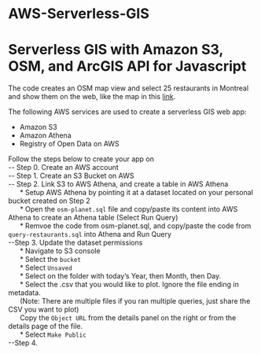 # AWS-Serverless-GIS

# Serverless GIS with Amazon S3, OSM, and ArcGIS API for Javascript

The code creates an OSM map view and select 25 restaurants in Montreal and show them on the web, like the map in this [link](https://serverless-gis-example.s3.ca-central-1.amazonaws.com/index.html). 

The following AWS services are used to create a serverless GIS web app:
- Amazon S3
- Amazon Athena
- Registry of Open Data on AWS

Follow the steps below to create your app on  
-- Step 0. Create an AWS account  
-- Step 1. Create an S3 Bucket on AWS  
-- Step 2. Link S3 to AWS Athena, and create a table in AWS Athena  
    &nbsp;&nbsp;&nbsp;&nbsp;&nbsp; * Setup AWS Athena by pointing it at a dataset located on your personal bucket created on Step 2  
     &nbsp;&nbsp;&nbsp;&nbsp;&nbsp; * Open the ```osm-planet.sql``` file and copy/paste its content into AWS Athena to create an Athena table (Select Run Query)  
     &nbsp;&nbsp;&nbsp;&nbsp;&nbsp; * Remvoe the code from osm-planet.sql, and copy/paste the code from ```query-restaurants.sql``` into Athena and Run Query  
--Step 3. Update the dataset permissions  
     &nbsp;&nbsp;&nbsp;&nbsp;&nbsp; * Navigate to S3 console  
    &nbsp;&nbsp;&nbsp;&nbsp;&nbsp; * Select the ```bucket```  
    &nbsp;&nbsp;&nbsp;&nbsp;&nbsp; * Select ```Unsaved```  
    &nbsp;&nbsp;&nbsp;&nbsp;&nbsp; * Select on the folder with today’s Year, then Month, then Day.  
    &nbsp;&nbsp;&nbsp;&nbsp;&nbsp; * Select the <filename>.csv that you would like to plot. Ignore the file ending in metadata.    
    &nbsp;&nbsp;&nbsp;&nbsp;&nbsp;  (Note: There are multiple files if you ran multiple queries, just share the CSV you want to plot)  
    &nbsp;&nbsp;&nbsp;&nbsp;&nbsp;  Copy the ```Object URL``` from the details panel on the right or from the details page of the file.  
    &nbsp;&nbsp;&nbsp;&nbsp;&nbsp;  * Select ```Make Public```  
--Step 4. 
